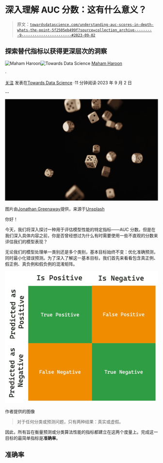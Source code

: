 # 深入理解 AUC 分数：这有什么意义？

> 原文：[`towardsdatascience.com/understanding-auc-scores-in-depth-whats-the-point-5f2505eb499f?source=collection_archive---------9-----------------------#2023-09-02`](https://towardsdatascience.com/understanding-auc-scores-in-depth-whats-the-point-5f2505eb499f?source=collection_archive---------9-----------------------#2023-09-02)

## 探索替代指标以获得更深层次的洞察

[](https://medium.com/@MahamsMultiverse?source=post_page-----5f2505eb499f--------------------------------)![Maham Haroon](https://medium.com/@MahamsMultiverse?source=post_page-----5f2505eb499f--------------------------------)[](https://towardsdatascience.com/?source=post_page-----5f2505eb499f--------------------------------)![Towards Data Science](https://towardsdatascience.com/?source=post_page-----5f2505eb499f--------------------------------) [Maham Haroon](https://medium.com/@MahamsMultiverse?source=post_page-----5f2505eb499f--------------------------------)

·

[关注](https://medium.com/m/signin?actionUrl=https%3A%2F%2Fmedium.com%2F_%2Fsubscribe%2Fuser%2F398c9514a58b&operation=register&redirect=https%3A%2F%2Ftowardsdatascience.com%2Funderstanding-auc-scores-in-depth-whats-the-point-5f2505eb499f&user=Maham+Haroon&userId=398c9514a58b&source=post_page-398c9514a58b----5f2505eb499f---------------------post_header-----------) 发表在[Towards Data Science](https://towardsdatascience.com/?source=post_page-----5f2505eb499f--------------------------------) ·11 分钟阅读·2023 年 9 月 2 日[](https://medium.com/m/signin?actionUrl=https%3A%2F%2Fmedium.com%2F_%2Fvote%2Ftowards-data-science%2F5f2505eb499f&operation=register&redirect=https%3A%2F%2Ftowardsdatascience.com%2Funderstanding-auc-scores-in-depth-whats-the-point-5f2505eb499f&user=Maham+Haroon&userId=398c9514a58b&source=-----5f2505eb499f---------------------clap_footer-----------)

--

[](https://medium.com/m/signin?actionUrl=https%3A%2F%2Fmedium.com%2F_%2Fbookmark%2Fp%2F5f2505eb499f&operation=register&redirect=https%3A%2F%2Ftowardsdatascience.com%2Funderstanding-auc-scores-in-depth-whats-the-point-5f2505eb499f&source=-----5f2505eb499f---------------------bookmark_footer-----------)![](img/3dfdfb8105f958d905f36f02fa339e0a.png)

图片由[Jonathan Greenaway](https://unsplash.com/@jogaway?utm_source=unsplash&utm_medium=referral&utm_content=creditCopyText)提供，来源于[Unsplash](https://unsplash.com/photos/TNUEQ73frkA?utm_source=unsplash&utm_medium=referral&utm_content=creditCopyText)

你好！

今天，我们将深入探讨一种用于评估模型性能的特定指标——AUC 分数。但是在我们深入具体内容之前，你是否曾经想过为什么有时需要使用一些不直观的分数来评估我们的模型表现？

无论我们的模型处理单一类别还是多个类别，基本目标始终不变：优化准确预测，同时最小化错误预测。为了深入了解这一基本目标，我们首先来看看包含真正例、假正例、真负例和假负例的混淆矩阵。

![](img/4fc6d99b4ef3d5cf0a1584103cfb21c3.png)

作者提供的图像

> 对于任何分类或预测问题，只有两种结果：真实或虚假。

因此，所有旨在衡量预测或分类算法性能的指标都建立在这两个度量上。完成这一目标的最简单指标是**准确率**。

## 准确率
